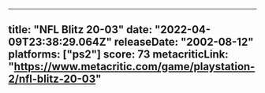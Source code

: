 
---
title: "NFL Blitz 20-03"
date: "2022-04-09T23:38:29.064Z"
releaseDate: "2002-08-12"
platforms: ["ps2"]
score: 73
metacriticLink: "https://www.metacritic.com/game/playstation-2/nfl-blitz-20-03"
---
